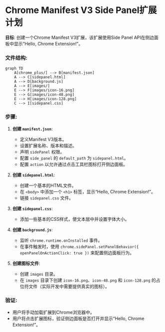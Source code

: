 # Chrome Manifest V3 Side Panel扩展计划

**目标**: 创建一个Chrome Manifest V3扩展，该扩展使用Side Panel API在侧边面板中显示“Hello, Chrome Extension!”。

### 文件结构:

```mermaid
graph TD
    A[chrome_plus/] --> B[manifest.json]
    A --> C[sidepanel.html]
    A --> D[background.js]
    A --> E[images/]
    E --> F[images/icon-16.png]
    E --> G[images/icon-48.png]
    E --> H[images/icon-128.png]
    C --> I[sidepanel.css]
```

### 步骤:

1.  **创建 `manifest.json`**:
    *   定义Manifest V3版本。
    *   设置扩展名称、版本和描述。
    *   声明 `sidePanel` 权限。
    *   配置 `side_panel` 的 `default_path` 为 `sidepanel.html`。
    *   配置 `action` 以允许通过点击工具栏图标打开侧边面板。

2.  **创建 `sidepanel.html`**:
    *   创建一个基本的HTML文件。
    *   在 `<body>` 中添加一个 `<h1>` 标签，显示“Hello, Chrome Extension!”。
    *   链接 `sidepanel.css` 文件。

3.  **创建 `sidepanel.css`**:
    *   添加一些基本的CSS样式，使文本居中并设置字体大小。

4.  **创建 `background.js`**:
    *   监听 `chrome.runtime.onInstalled` 事件。
    *   在事件触发时，使用 `chrome.sidePanel.setPanelBehavior({ openPanelOnActionClick: true })` 来配置侧边面板行为。

5.  **创建图标文件**:
    *   创建 `images` 目录。
    *   在 `images` 目录下创建 `icon-16.png`、`icon-48.png` 和 `icon-128.png` 的占位符文件（实际开发中需要提供真实的图标）。

### 验证:

*   用户将手动加载扩展到Chrome浏览器中。
*   用户将点击扩展图标，验证侧边面板是否打开并显示“Hello, Chrome Extension!”。